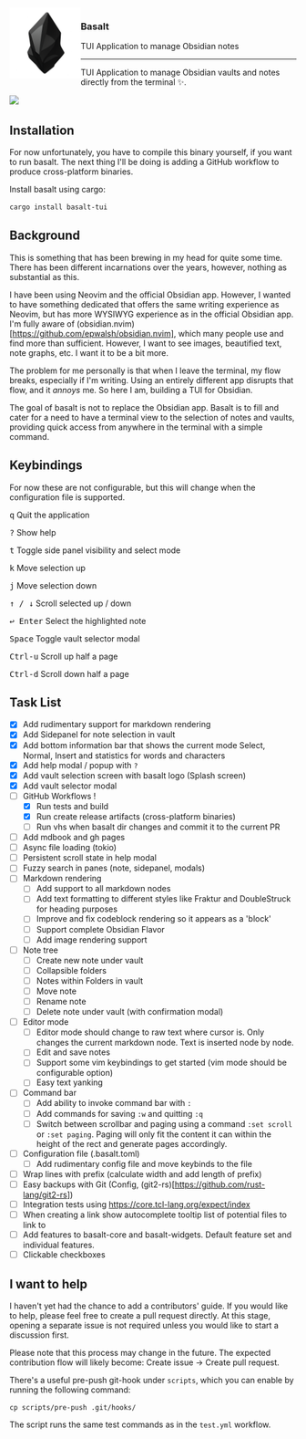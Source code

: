<img align="left" width="125px" src="assets/basalt.png">
<h3>Basalt&nbsp;&nbsp;</h3>
<p>TUI Application to manage Obsidian notes&nbsp;&nbsp;&nbsp;&nbsp;</p>

<hr/>

TUI Application to manage Obsidian vaults and notes directly from the terminal ✨.

<img src="assets/basalt_demo.gif">

## Installation

For now unfortunately, you have to compile this binary yourself, if you want to run basalt. The next thing I'll be doing is adding a GitHub workflow to produce cross-platform binaries.

Install basalt using cargo:

```sh
cargo install basalt-tui
```

## Background

This is something that has been brewing in my head for quite some time. There has been different incarnations over the years, however, nothing as substantial as this.

I have been using Neovim and the official Obsidian app. However, I wanted to have something dedicated that offers the same writing experience as Neovim, but has more WYSIWYG experience as in the official Obsidian app. I'm fully aware of (obsidian.nvim)[https://github.com/epwalsh/obsidian.nvim], which many people use and find more than sufficient. However, I want to see images, beautified text, note graphs, etc. I want it to be a bit more.

The problem for me personally is that when I leave the terminal, my flow breaks, especially if I'm writing. Using an entirely different app disrupts that flow, and it _annoys_ me. So here I am, building a TUI for Obsidian.

The goal of basalt is not to replace the Obsidian app. Basalt is to fill and cater for a need to have a terminal view to the selection of notes and vaults, providing quick access from anywhere in the terminal with a simple command.

## Keybindings

For now these are not configurable, but this will change when the configuration file is supported.

<kbd>q</kbd> Quit the application

<kbd>?</kbd> Show help

<kbd>t</kbd> Toggle side panel visibility and select mode

<kbd>k</kbd> Move selection up

<kbd>j</kbd> Move selection down

<kbd>↑ / ↓</kbd> Scroll selected up / down

<kbd>↩ Enter</kbd> Select the highlighted note

<kbd>Space</kbd> Toggle vault selector modal

<kbd>Ctrl-u</kbd> Scroll up half a page

<kbd>Ctrl-d</kbd> Scroll down half a page

## Task List

- [x] Add rudimentary support for markdown rendering
- [x] Add Sidepanel for note selection in vault
- [x] Add bottom information bar that shows the current mode Select, Normal, Insert and statistics for words and characters
- [x] Add help modal / popup with `?`
- [x] Add vault selection screen with basalt logo (Splash screen)
- [x] Add vault selector modal
- [ ] GitHub Workflows !
    - [x] Run tests and build
    - [x] Run create release artifacts (cross-platform binaries)
    - [ ] Run vhs when basalt dir changes and commit it to the current PR
- [ ] Add mdbook and gh pages
- [ ] Async file loading (tokio)
- [ ] Persistent scroll state in help modal
- [ ] Fuzzy search in panes (note, sidepanel, modals)
- [ ] Markdown rendering
    - [ ] Add support to all markdown nodes
    - [ ] Add text formatting to different styles like Fraktur and DoubleStruck for heading purposes
    - [ ] Improve and fix codeblock rendering so it appears as a 'block'
    - [ ] Support complete Obsidian Flavor
    - [ ] Add image rendering support
- [ ] Note tree
    - [ ] Create new note under vault
    - [ ] Collapsible folders
    - [ ] Notes within Folders in vault
    - [ ] Move note
    - [ ] Rename note
    - [ ] Delete note under vault (with confirmation modal)
- [ ] Editor mode
    - [ ] Editor mode should change to raw text where cursor is. Only changes the current markdown node. Text is inserted node by node.
    - [ ] Edit and save notes
    - [ ] Support some vim keybindings to get started (vim mode should be configurable option)
    - [ ] Easy text yanking
- [ ] Command bar
    - [ ] Add ability to invoke command bar with `:`
    - [ ] Add commands for saving `:w` and quitting `:q`
    - [ ] Switch between scrollbar and paging using a command `:set scroll` or `:set paging`. Paging will only fit the content it can within the height of the rect and generate pages accordingly.
- [ ] Configuration file (.basalt.toml)
    - [ ] Add rudimentary config file and move keybinds to the file
- [ ] Wrap lines with prefix (calculate width and add length of prefix)
- [ ] Easy backups with Git (Config, (git2-rs)[https://github.com/rust-lang/git2-rs])
- [ ] Integration tests using https://core.tcl-lang.org/expect/index
- [ ] When creating a link show autocomplete tooltip list of potential files to link to
- [ ] Add features to basalt-core and basalt-widgets. Default feature set and individual features.
- [ ] Clickable checkboxes

## I want to help

I haven't yet had the chance to add a contributors' guide. If you would like to help, please feel free to create a pull request directly. At this stage, opening a separate issue is not required unless you would like to start a discussion first.

Please note that this process may change in the future. The expected contribution flow will likely become: Create issue → Create pull request.

There's a useful pre-push git-hook under `scripts`, which you can enable by running the following command:

```
cp scripts/pre-push .git/hooks/
```

The script runs the same test commands as in the `test.yml` workflow.
